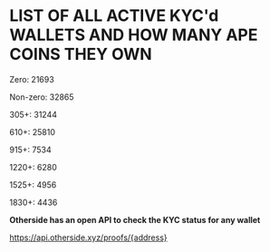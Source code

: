 # LIST OF ALL ACTIVE KYC'd WALLETS AND HOW MANY APE COINS THEY OWN

Zero: 21693

Non-zero: 32865

305+: 31244

610+: 25810

915+: 7534

1220+: 6280

1525+: 4956

1830+: 4436

**Otherside has an open API to check the KYC status for any wallet**

https://api.otherside.xyz/proofs/{address}